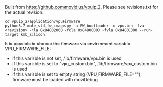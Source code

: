 Built from https://github.com/movidius/vpuip_2. Please see revisions.txt for the actual revision.

```
cd vpuip_2/application/vpuFirmware
python3.7 make_std_fw_image.py -a FW_bootLoader -o vpu.bin -fva <revision> -fla 0x84802000 -fcla 0x84800000 -fvla 0x84801000 --run-target kmb_silicon
```

It is possible to choose the firmware via environment variable VPU_FIRMWARE_FILE:
* if this variable is not set, /lib/firmware/vpu.bin is used
* if this variable is set to "vpu_custom.bin", /lib/firmware/vpu_custom.bin is used
* if this variable is set to empty string (VPU_FIRMWARE_FILE=""), firmware must be loaded with moviDebug
